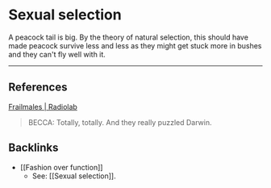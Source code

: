 # Sexual selection
A peacock tail is big. By the theory of natural selection, this should have made peacock survive less and less as they might get stuck more in bushes and they can't fly well with it.

- - -
## References
[Frailmales | Radiolab](https://radiolab.org/podcast/frailmales)
> BECCA: Totally, totally.  And they really puzzled Darwin.

## Backlinks
* [[Fashion over function]]
	* See: [[Sexual selection]].

<!-- #evergreen -->

<!-- {BearID:802F587A-A269-47B6-A237-C4AEE6E7C569-91861-0000126487928627} -->
